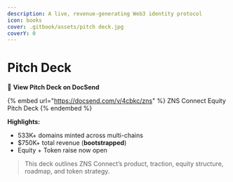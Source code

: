 ```yaml
---
description: A live, revenue-generating Web3 identity protocol
icon: books
cover: .gitbook/assets/pitch deck.jpg
coverY: 0
---
```


# Pitch Deck

🔗 **View Pitch Deck on DocSend**&#x20;

{% embed url="https://docsend.com/v/4cbkc/zns" %}
ZNS Connect Equity Pitch Deck
{% endembed %}

**Highlights:**

* 533K+ domains minted across multi-chains
* $750K+ total revenue (**bootstrapped**)
* Equity + Token raise now open

> This deck outlines ZNS Connect’s product, traction, equity structure, roadmap, and token strategy.
